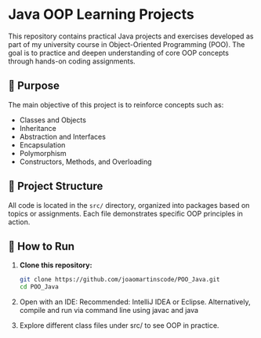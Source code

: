 # Java OOP Learning Projects

This repository contains practical Java projects and exercises developed as part of my university course in Object-Oriented Programming (POO). The goal is to practice and deepen understanding of core OOP concepts through hands-on coding assignments.

## 🧠 Purpose

The main objective of this project is to reinforce concepts such as:

- Classes and Objects
- Inheritance
- Abstraction and Interfaces
- Encapsulation
- Polymorphism
- Constructors, Methods, and Overloading

## 📁 Project Structure

All code is located in the `src/` directory, organized into packages based on topics or assignments. Each file demonstrates specific OOP principles in action.


## 🚀 How to Run

1. **Clone this repository:**
   ```bash
   git clone https://github.com/joaomartinscode/POO_Java.git
   cd POO_Java
   
2. Open with an IDE:
Recommended: IntelliJ IDEA or Eclipse.
Alternatively, compile and run via command line using javac and java

3. Explore different class files under src/ to see OOP in practice.
